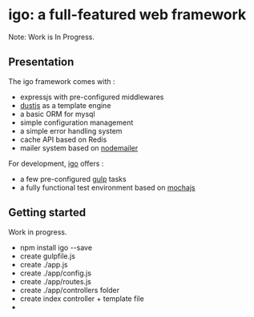 # igo: a full-featured web framework

Note: Work is In Progress.

## Presentation

The igo framework comes with :
- expressjs with pre-configured middlewares
- [dustjs](http://www.dustjs.com/) as a template engine
- a basic ORM for mysql
- simple configuration management
- a simple error handling system
- cache API based on Redis
- mailer system based on [nodemailer](https://github.com/nodemailer/nodemailer)

For development, [igo](https://github.com/arnaudm/igo) offers :
- a few pre-configured [gulp](http://gulpjs.com/) tasks
- a fully functional test environment based on [mochajs](https://mochajs.org/)

## Getting started
Work in progress.

- npm install igo --save
- create gulpfile.js
- create ./app.js
- create ./app/config.js
- create ./app/routes.js
- create ./app/controllers folder
- create index controller + template file
-
